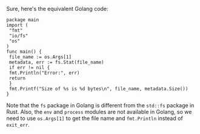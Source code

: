 Sure, here's the equivalent Golang code:
```
package main
import (
 "fmt"
 "io/fs"
 "os"
)
func main() {
 file_name := os.Args[1]
 metadata, err := fs.Stat(file_name)
 if err != nil {
 fmt.Println("Error:", err)
 return
 }
 fmt.Printf("Size of %s is %d bytes\n", file_name, metadata.Size())
}
``` 
Note that the `fs` package in Golang is different from the `std::fs` package in Rust. Also, the `env` and `process` modules are not available in Golang, so we need to use `os.Args[1]` to get the file name and `fmt.Println` instead of `exit_err`.

